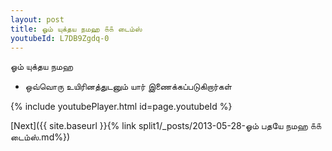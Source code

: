 ```yaml
---
layout: post
title: ஓம் யுக்தய நமஹ ௧௧ டைம்ஸ்
youtubeId: L7DB9Zgdq-0
---
```

 
 
 ஓம் யுக்தய நமஹ  
 
 -  ஒவ்வொரு உயிரினத்துடனும் யார் இணைக்கப்படுகிறார்கள் 
 
  
 
  
 
 
 
 
 
 


{% include youtubePlayer.html id=page.youtubeId %}
 
[Next]({{ site.baseurl }}{% link  split1/_posts/2013-05-28-ஓம் பதயே நமஹ ௧௧ டைம்ஸ்.md%})
 

